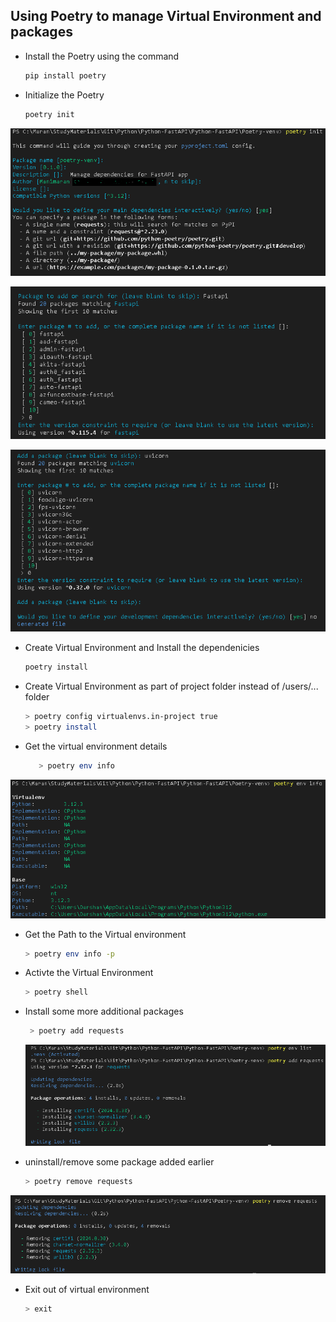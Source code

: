 ## Using Poetry to manage Virtual Environment and packages

- Install the Poetry using the command
  ```bash 
  pip install poetry
  ```
- Initialize the Poetry
  ```bash
  poetry init
  ```
![alt text](image.png)

![alt text](image-1.png)

![alt text](image-2.png)

- Create Virtual Environment and Install the dependenicies
  ```bash
  poetry install 
  ```` 

- Create Virtual Environment as part of project folder instead of /users/... folder
  ```bash
  > poetry config virtualenvs.in-project true
  > poetry install
  ```

- Get the virtual environment details
  ```bash
     > poetry env info
  ```

![alt text](image-3.png)

- Get the Path to the Virtual environment
  ```bash
  > poetry env info -p
  ```
- Activte the Virtual Environment
  ```bash
  > poetry shell
  ```
- Install some more additional packages
  ```bash
   > poetry add requests
  ```
  ![alt text](image-4.png)

- uninstall/remove some package added earlier
  ```bash
  > poetry remove requests
  ```
![alt text](image-5.png)

- Exit out of virtual environment
  ```bash
  > exit
  ```
